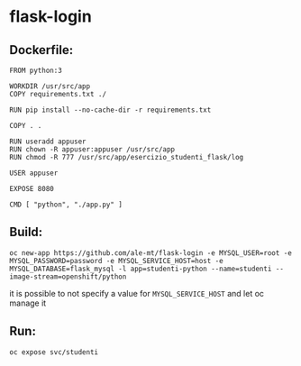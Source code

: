 # flask-login

## Dockerfile:

```
FROM python:3

WORKDIR /usr/src/app
COPY requirements.txt ./

RUN pip install --no-cache-dir -r requirements.txt

COPY . .

RUN useradd appuser
RUN chown -R appuser:appuser /usr/src/app
RUN chmod -R 777 /usr/src/app/esercizio_studenti_flask/log

USER appuser

EXPOSE 8080

CMD [ "python", "./app.py" ]

```

## Build:
```
oc new-app https://github.com/ale-mt/flask-login -e MYSQL_USER=root -e MYSQL_PASSWORD=password -e MYSQL_SERVICE_HOST=host -e MYSQL_DATABASE=flask_mysql -l app=studenti-python --name=studenti --image-stream=openshift/python
```

it is possible to not specify a value for ```MYSQL_SERVICE_HOST``` and let oc manage it

## Run:
```
oc expose svc/studenti
```
